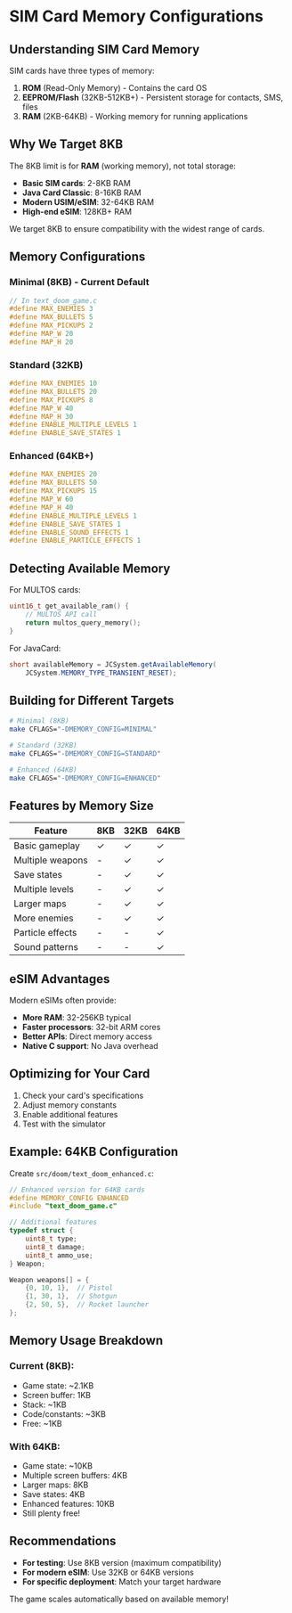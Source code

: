 # SIM Card Memory Configurations

## Understanding SIM Card Memory

SIM cards have three types of memory:

1. **ROM** (Read-Only Memory) - Contains the card OS
2. **EEPROM/Flash** (32KB-512KB+) - Persistent storage for contacts, SMS, files
3. **RAM** (2KB-64KB) - Working memory for running applications

## Why We Target 8KB

The 8KB limit is for **RAM** (working memory), not total storage:

- **Basic SIM cards**: 2-8KB RAM
- **Java Card Classic**: 8-16KB RAM  
- **Modern USIM/eSIM**: 32-64KB RAM
- **High-end eSIM**: 128KB+ RAM

We target 8KB to ensure compatibility with the widest range of cards.

## Memory Configurations

### Minimal (8KB) - Current Default
```c
// In text_doom_game.c
#define MAX_ENEMIES 3
#define MAX_BULLETS 5
#define MAX_PICKUPS 2
#define MAP_W 20
#define MAP_H 20
```

### Standard (32KB)
```c
#define MAX_ENEMIES 10
#define MAX_BULLETS 20
#define MAX_PICKUPS 8
#define MAP_W 40
#define MAP_H 30
#define ENABLE_MULTIPLE_LEVELS 1
#define ENABLE_SAVE_STATES 1
```

### Enhanced (64KB+)
```c
#define MAX_ENEMIES 20
#define MAX_BULLETS 50
#define MAX_PICKUPS 15
#define MAP_W 60
#define MAP_H 40
#define ENABLE_MULTIPLE_LEVELS 1
#define ENABLE_SAVE_STATES 1
#define ENABLE_SOUND_EFFECTS 1
#define ENABLE_PARTICLE_EFFECTS 1
```

## Detecting Available Memory

For MULTOS cards:
```c
uint16_t get_available_ram() {
    // MULTOS API call
    return multos_query_memory();
}
```

For JavaCard:
```java
short availableMemory = JCSystem.getAvailableMemory(
    JCSystem.MEMORY_TYPE_TRANSIENT_RESET);
```

## Building for Different Targets

```bash
# Minimal (8KB)
make CFLAGS="-DMEMORY_CONFIG=MINIMAL"

# Standard (32KB)
make CFLAGS="-DMEMORY_CONFIG=STANDARD"

# Enhanced (64KB)
make CFLAGS="-DMEMORY_CONFIG=ENHANCED"
```

## Features by Memory Size

| Feature | 8KB | 32KB | 64KB |
|---------|-----|------|------|
| Basic gameplay | ✓ | ✓ | ✓ |
| Multiple weapons | - | ✓ | ✓ |
| Save states | - | ✓ | ✓ |
| Multiple levels | - | ✓ | ✓ |
| Larger maps | - | ✓ | ✓ |
| More enemies | - | ✓ | ✓ |
| Particle effects | - | - | ✓ |
| Sound patterns | - | - | ✓ |

## eSIM Advantages

Modern eSIMs often provide:
- **More RAM**: 32-256KB typical
- **Faster processors**: 32-bit ARM cores
- **Better APIs**: Direct memory access
- **Native C support**: No Java overhead

## Optimizing for Your Card

1. Check your card's specifications
2. Adjust memory constants
3. Enable additional features
4. Test with the simulator

## Example: 64KB Configuration

Create `src/doom/text_doom_enhanced.c`:
```c
// Enhanced version for 64KB cards
#define MEMORY_CONFIG ENHANCED
#include "text_doom_game.c"

// Additional features
typedef struct {
    uint8_t type;
    uint8_t damage;
    uint8_t ammo_use;
} Weapon;

Weapon weapons[] = {
    {0, 10, 1},  // Pistol
    {1, 30, 1},  // Shotgun
    {2, 50, 5},  // Rocket launcher
};
```

## Memory Usage Breakdown

### Current (8KB):
- Game state: ~2.1KB
- Screen buffer: 1KB  
- Stack: ~1KB
- Code/constants: ~3KB
- Free: ~1KB

### With 64KB:
- Game state: ~10KB
- Multiple screen buffers: 4KB
- Larger maps: 8KB
- Save states: 4KB
- Enhanced features: 10KB
- Still plenty free!

## Recommendations

- **For testing**: Use 8KB version (maximum compatibility)
- **For modern eSIM**: Use 32KB or 64KB versions
- **For specific deployment**: Match your target hardware

The game scales automatically based on available memory!
